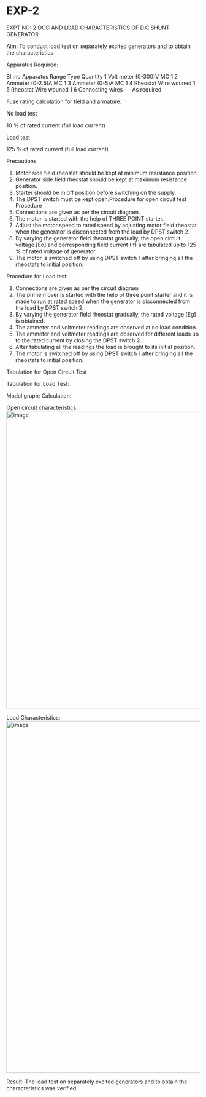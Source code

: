 # EXP-2
EXPT NO: 2 OCC AND LOAD CHARACTERISTICS OF D.C SHUNT GENERATOR

Aim:
To conduct load test on separately excited generators and to obtain the characteristics

Apparatus Required:

Sl .no	Apparatus	Range	Type	Quantity
1	Volt meter	(0-300)V	MC	1
2	Ammeter	(0-2.5)A	MC	1
3	Ammeter	(0-5)A	MC	1
4	Rheostat		Wire wouned	1
5	Rheostat		Wire wouned	1
6	Connecting wires	-	-	As required

Fuse rating calculation for field and armature:

No load test

10 % of rated current (full load current)

Load test

125 % of rated current (full load current)

Precautions

1.   Motor side field rheostat should be kept at minimum resistance position.
2.   Generator side field rheostat should be kept at maximum resistance position.
3.   Starter should be in off position before switching on the supply.
4.   The DPST switch must be kept open.Procedure for open circuit test
Procedure
1.   Connections are given as per the circuit diagram.
2.   The motor is started with the help of THREE POINT starter.
3.   Adjust the motor speed to rated speed by adjusting motor field rheostat when the generator is disconnected from the load by DPST switch 2.
4.   By  varying  the  generator  field  rheostat  gradually,  the  open  circuit  voltage  [Eo]  and corresponding field current (If) are tabulated up to 125 % of rated voltage of generator.
5.   The motor is switched off by using DPST switch 1 after bringing all the rheostats to initial position.

Procedure for Load test:

1.   Connections are given as per the circuit diagram
2.   The prime mover is started with the help of three point starter and it is made to run at rated speed when the generator is disconnected from the load by DPST switch 2.
3.   By varying the generator field rheostat gradually, the rated voltage [Eg] is obtained.
4.   The ammeter and voltmeter readings are observed at no load condition.
5.   The ammeter and voltmeter readings are observed for different loads up to the rated current by closing the DPST switch 2.
6.   After tabulating all the readings the load is brought to its initial position.
7.   The motor is switched off by using DPST switch 1 after bringing all the rheostats to initial position.

Tabulation for Open Circuit Test

Tabulation for Load Test:

Model graph:
Calculation: 

Open circuit characteristics:
<img width="905" height="776" alt="image" src="https://github.com/user-attachments/assets/ff644e2c-d0c5-4843-9ff8-98251f5ca08a" />

  
Load Characteristics:
<img width="687" height="917" alt="image" src="https://github.com/user-attachments/assets/158b1bda-3bcf-45ba-9444-7dc189658841" />

 
Result:
The load test on separately excited generators and to obtain the characteristics was verified.
